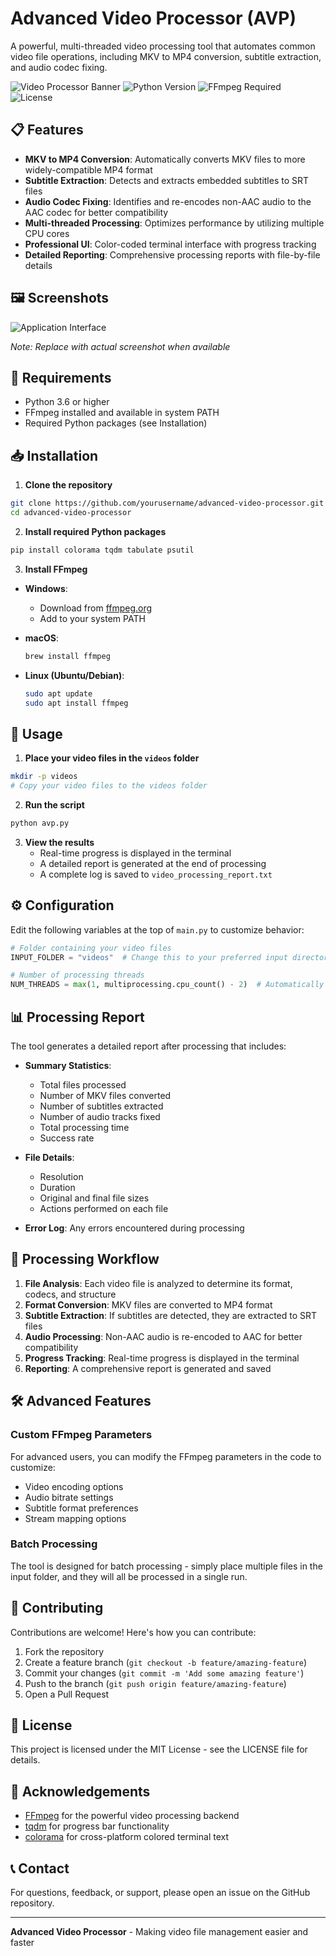 # Advanced Video Processor (AVP)

A powerful, multi-threaded video processing tool that automates common video file operations, including MKV to MP4 conversion, subtitle extraction, and audio codec fixing.

![Video Processor Banner](https://img.shields.io/badge/Advanced-Video%20Processor-blue)
![Python Version](https://img.shields.io/badge/Python-3.6%2B-brightgreen)
![FFmpeg Required](https://img.shields.io/badge/Requires-FFmpeg-red)
![License](https://img.shields.io/badge/License-MIT-green)

## 📋 Features

- **MKV to MP4 Conversion**: Automatically converts MKV files to more widely-compatible MP4 format
- **Subtitle Extraction**: Detects and extracts embedded subtitles to SRT files
- **Audio Codec Fixing**: Identifies and re-encodes non-AAC audio to the AAC codec for better compatibility
- **Multi-threaded Processing**: Optimizes performance by utilizing multiple CPU cores
- **Professional UI**: Color-coded terminal interface with progress tracking
- **Detailed Reporting**: Comprehensive processing reports with file-by-file details

## 🖼️ Screenshots

![Application Interface](https://via.placeholder.com/800x450.png?text=Advanced+Video+Processor+Interface)

*Note: Replace with actual screenshot when available*

## 🔧 Requirements

- Python 3.6 or higher
- FFmpeg installed and available in system PATH
- Required Python packages (see Installation)

## 📥 Installation

1. **Clone the repository**

```bash
git clone https://github.com/yourusername/advanced-video-processor.git
cd advanced-video-processor
```

2. **Install required Python packages**

```bash
pip install colorama tqdm tabulate psutil
```

3. **Install FFmpeg**

- **Windows**:
  - Download from [ffmpeg.org](https://ffmpeg.org/download.html)
  - Add to your system PATH

- **macOS**:
  ```bash
  brew install ffmpeg
  ```

- **Linux (Ubuntu/Debian)**:
  ```bash
  sudo apt update
  sudo apt install ffmpeg
  ```

## 🚀 Usage

1. **Place your video files in the `videos` folder**

```bash
mkdir -p videos
# Copy your video files to the videos folder
```

2. **Run the script**

```bash
python avp.py
```

3. **View the results**
   - Real-time progress is displayed in the terminal
   - A detailed report is generated at the end of processing
   - A complete log is saved to `video_processing_report.txt`

## ⚙️ Configuration

Edit the following variables at the top of `main.py` to customize behavior:

```python
# Folder containing your video files
INPUT_FOLDER = "videos"  # Change this to your preferred input directory

# Number of processing threads
NUM_THREADS = max(1, multiprocessing.cpu_count() - 2)  # Automatically set based on CPU
```

## 📊 Processing Report

The tool generates a detailed report after processing that includes:

- **Summary Statistics**:
  - Total files processed
  - Number of MKV files converted
  - Number of subtitles extracted
  - Number of audio tracks fixed
  - Total processing time
  - Success rate

- **File Details**:
  - Resolution
  - Duration
  - Original and final file sizes
  - Actions performed on each file

- **Error Log**: Any errors encountered during processing

## 🔄 Processing Workflow

1. **File Analysis**: Each video file is analyzed to determine its format, codecs, and structure
2. **Format Conversion**: MKV files are converted to MP4 format
3. **Subtitle Extraction**: If subtitles are detected, they are extracted to SRT files
4. **Audio Processing**: Non-AAC audio is re-encoded to AAC for better compatibility
5. **Progress Tracking**: Real-time progress is displayed in the terminal
6. **Reporting**: A comprehensive report is generated and saved

## 🛠️ Advanced Features

### Custom FFmpeg Parameters

For advanced users, you can modify the FFmpeg parameters in the code to customize:

- Video encoding options
- Audio bitrate settings
- Subtitle format preferences
- Stream mapping options

### Batch Processing

The tool is designed for batch processing - simply place multiple files in the input folder, and they will all be processed in a single run.

## 🤝 Contributing

Contributions are welcome! Here's how you can contribute:

1. Fork the repository
2. Create a feature branch (`git checkout -b feature/amazing-feature`)
3. Commit your changes (`git commit -m 'Add some amazing feature'`)
4. Push to the branch (`git push origin feature/amazing-feature`)
5. Open a Pull Request

## 📄 License

This project is licensed under the MIT License - see the LICENSE file for details.

## 🙏 Acknowledgements

- [FFmpeg](https://ffmpeg.org/) for the powerful video processing backend
- [tqdm](https://github.com/tqdm/tqdm) for progress bar functionality
- [colorama](https://github.com/tartley/colorama) for cross-platform colored terminal text

## 📞 Contact

For questions, feedback, or support, please open an issue on the GitHub repository.

---

**Advanced Video Processor** - Making video file management easier and faster
